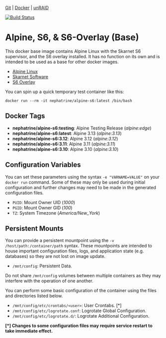 [Git](https://code.nephatrine.net/nephatrine/docker-alpine-s6) |
[Docker](https://hub.docker.com/r/nephatrine/alpine-s6/) |
[unRAID](https://code.nephatrine.net/nephatrine/unraid-containers)

[![Build Status](https://ci.nephatrine.net/api/badges/nephatrine/docker-alpine-s6/status.svg?ref=refs/heads/master)](https://ci.nephatrine.net/nephatrine/docker-alpine-s6)

# Alpine, S6, & S6-Overlay (Base)

This docker base image contains Alpine Linux with the Skarnet S6 supervisor,
and the S6 overlay installed. It has no function on its own and is intended
to be used as a base for other docker images.

- [Alpine Linux](https://alpinelinux.org/)
- [Skarnet Software](https://skarnet.org/software/)
- [S6 Overlay](https://github.com/just-containers/s6-overlay)

You can spin up a quick temporary test container like this:

~~~
docker run --rm -it nephatrine/alpine-s6:latest /bin/bash
~~~

## Docker Tags

- **nephatrine/alpine-s6:testing**: Alpine Testing Release (*alpine:edge*)
- **nephatrine/alpine-s6:latest**: Alpine 3.13 (*alpine:3.13*)
- **nephatrine/alpine-s6:3.12**: Alpine 3.12 (*alpine:3.12*)
- **nephatrine/alpine-s6:3.11**: Alpine 3.11 (*alpine:3.11*)
- **nephatrine/alpine-s6:3.10**: Alpine 3.10 (*alpine:3.10*)

## Configuration Variables

You can set these parameters using the syntax ``-e "VARNAME=VALUE"`` on your
``docker run`` command. Some of these may only be used during initial
configuration and further changes may need to be made in the generated
configuration files.

- ``PUID``: Mount Owner UID (*1000*)
- ``PGID``: Mount Owner GID (*100*)
- ``TZ``: System Timezone (*America/New_York*)

## Persistent Mounts

You can provide a persistent mountpoint using the ``-v /host/path:/container/path``
syntax. These mountpoints are intended to house important configuration files,
logs, and application state (e.g. databases) so they are not lost on image
update.

- ``/mnt/config``: Persistent Data.

Do not share ``/mnt/config`` volumes between multiple containers as they may
interfere with the operation of one another.

You can perform some basic configuration of the container using the files and
directories listed below.

- ``/mnt/config/etc/crontabs/<user>``: User Crontabs. [*]
- ``/mnt/config/etc/logrotate.conf``: Logrotate Global Configuration.
- ``/mnt/config/etc/logrotate.d/``: Logrotate Additional Configuration.

**[*] Changes to some configuration files may require service restart to take
immediate effect.**

